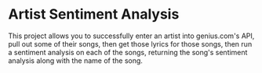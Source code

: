 # Artist Sentiment Analysis

This project allows you to successfully enter an artist into genius.com's API, pull out some of their songs, then get those lyrics for those songs, then run a sentiment analysis on each of the songs, returning the song's sentiment analysis along with the name of the song.

